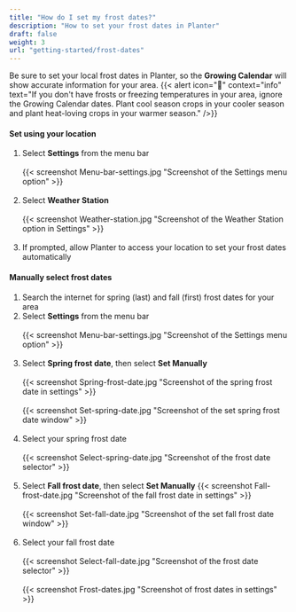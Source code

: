 ```yaml
---
title: "How do I set my frost dates?"
description: "How to set your frost dates in Planter"
draft: false
weight: 3
url: "getting-started/frost-dates"
---
```


Be sure to set your local frost dates in Planter, so the **Growing Calendar** will show accurate information for your area.
{{< alert icon="🌴" context="info" text="If you don't have frosts or freezing temperatures in your area, ignore the Growing Calendar dates. Plant cool season crops in your cooler season and plant heat-loving crops in your warmer season." />}}

#### Set using your location

1. Select **Settings** from the menu bar<br /><br />
{{< screenshot Menu-bar-settings.jpg "Screenshot of the Settings menu option" >}}<br /><br />
2. Select **Weather Station**<br /><br />
{{< screenshot Weather-station.jpg "Screenshot of the Weather Station option in Settings" >}}<br /><br />
3. If prompted, allow Planter to access your location to set your frost dates automatically

#### Manually select frost dates

1. Search the internet for spring (last) and fall (first) frost dates for your area
2. Select **Settings** from the menu bar<br /><br />
{{< screenshot Menu-bar-settings.jpg "Screenshot of the Settings menu option" >}}<br /><br />
3. Select **Spring frost date**, then select **Set Manually**<br /><br />
{{< screenshot Spring-frost-date.jpg "Screenshot of the spring frost date in settings" >}}<br /><br />
{{< screenshot Set-spring-date.jpg "Screenshot of the set spring frost date window" >}}<br /><br />
4. Select your spring frost date<br /><br />
{{< screenshot Select-spring-date.jpg "Screenshot of the frost date selector" >}}<br /><br />
5. Select **Fall frost date**, then select **Set Manually**
{{< screenshot Fall-frost-date.jpg "Screenshot of the fall frost date in settings" >}}<br /><br />
{{< screenshot Set-fall-date.jpg "Screenshot of the set fall frost date window" >}}<br /><br />
6. Select your fall frost date<br /><br />
{{< screenshot Select-fall-date.jpg "Screenshot of the frost date selector" >}}<br /><br />
{{< screenshot Frost-dates.jpg "Screenshot of frost dates in settings" >}}<br /><br />
